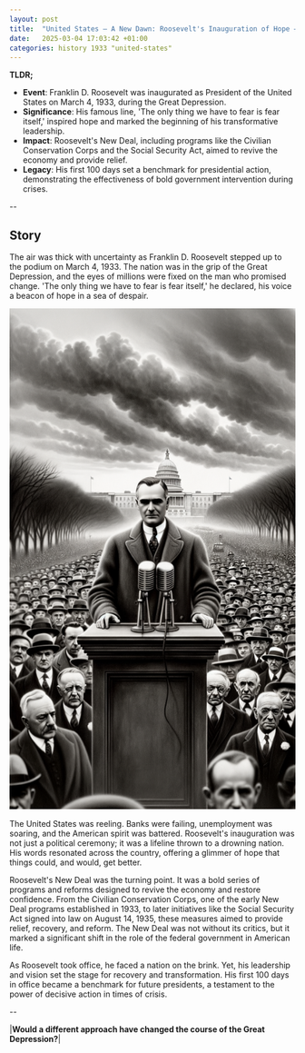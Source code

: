```yaml
---
layout: post
title:  "United States – A New Dawn: Roosevelt's Inauguration of Hope – March 4, 1933"
date:   2025-03-04 17:03:42 +01:00
categories: history 1933 "united-states"
---
```


**TLDR;**
- **Event**: Franklin D. Roosevelt was inaugurated as President of the United States on March 4, 1933, during the Great Depression.
- **Significance**: His famous line, 'The only thing we have to fear is fear itself,' inspired hope and marked the beginning of his transformative leadership.
- **Impact**: Roosevelt's New Deal, including programs like the Civilian Conservation Corps and the Social Security Act, aimed to revive the economy and provide relief.
- **Legacy**: His first 100 days set a benchmark for presidential action, demonstrating the effectiveness of bold government intervention during crises.

--

## Story

The air was thick with uncertainty as Franklin D. Roosevelt stepped up to the podium on March 4, 1933. The nation was in the grip of the Great Depression, and the eyes of millions were fixed on the man who promised change. 'The only thing we have to fear is fear itself,' he declared, his voice a beacon of hope in a sea of despair.

![Image](/assets/images/04_March_759782ba8b944e09e06fece35e645057.png)

The United States was reeling. Banks were failing, unemployment was soaring, and the American spirit was battered. Roosevelt's inauguration was not just a political ceremony; it was a lifeline thrown to a drowning nation. His words resonated across the country, offering a glimmer of hope that things could, and would, get better.

Roosevelt's New Deal was the turning point. It was a bold series of programs and reforms designed to revive the economy and restore confidence. From the Civilian Conservation Corps, one of the early New Deal programs established in 1933, to later initiatives like the Social Security Act signed into law on August 14, 1935, these measures aimed to provide relief, recovery, and reform. The New Deal was not without its critics, but it marked a significant shift in the role of the federal government in American life.

As Roosevelt took office, he faced a nation on the brink. Yet, his leadership and vision set the stage for recovery and transformation. His first 100 days in office became a benchmark for future presidents, a testament to the power of decisive action in times of crisis.

--

|**Would a different approach have changed the course of the Great Depression?**|

